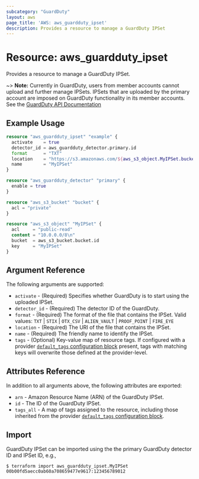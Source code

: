 ```yaml
---
subcategory: "GuardDuty"
layout: aws
page_title: 'AWS: aws_guardduty_ipset'
description: Provides a resource to manage a GuardDuty IPSet
---
```


# Resource: aws_guardduty_ipset

Provides a resource to manage a GuardDuty IPSet.

~> **Note:** Currently in GuardDuty, users from member accounts cannot upload and further manage IPSets. IPSets that are uploaded by the primary account are imposed on GuardDuty functionality in its member accounts. See the [GuardDuty API Documentation](https://docs.aws.amazon.com/guardduty/latest/ug/create-ip-set.html)

## Example Usage

```terraform
resource "aws_guardduty_ipset" "example" {
  activate    = true
  detector_id = aws_guardduty_detector.primary.id
  format      = "TXT"
  location    = "https://s3.amazonaws.com/${aws_s3_object.MyIPSet.bucket}/${aws_s3_object.MyIPSet.key}"
  name        = "MyIPSet"
}

resource "aws_guardduty_detector" "primary" {
  enable = true
}

resource "aws_s3_bucket" "bucket" {
  acl = "private"
}

resource "aws_s3_object" "MyIPSet" {
  acl     = "public-read"
  content = "10.0.0.0/8\n"
  bucket  = aws_s3_bucket.bucket.id
  key     = "MyIPSet"
}
```

## Argument Reference

The following arguments are supported:

* `activate` - (Required) Specifies whether GuardDuty is to start using the uploaded IPSet.
* `detector_id` - (Required) The detector ID of the GuardDuty.
* `format` - (Required) The format of the file that contains the IPSet. Valid values: `TXT` | `STIX` | `OTX_CSV` | `ALIEN_VAULT` | `PROOF_POINT` | `FIRE_EYE`
* `location` - (Required) The URI of the file that contains the IPSet.
* `name` - (Required) The friendly name to identify the IPSet.
* `tags` - (Optional) Key-value map of resource tags. If configured with a provider [`default_tags` configuration block](/docs/providers/aws/index.html#default_tags-configuration-block) present, tags with matching keys will overwrite those defined at the provider-level.

## Attributes Reference

In addition to all arguments above, the following attributes are exported:

* `arn` - Amazon Resource Name (ARN) of the GuardDuty IPSet.
* `id` - The ID of the GuardDuty IPSet.
* `tags_all` - A map of tags assigned to the resource, including those inherited from the provider [`default_tags` configuration block](/docs/providers/aws/index.html#default_tags-configuration-block).

## Import

GuardDuty IPSet can be imported using the the primary GuardDuty detector ID and IPSet ID, e.g.,

```
$ terraform import aws_guardduty_ipset.MyIPSet 00b00fd5aecc0ab60a708659477e9617:123456789012
```
